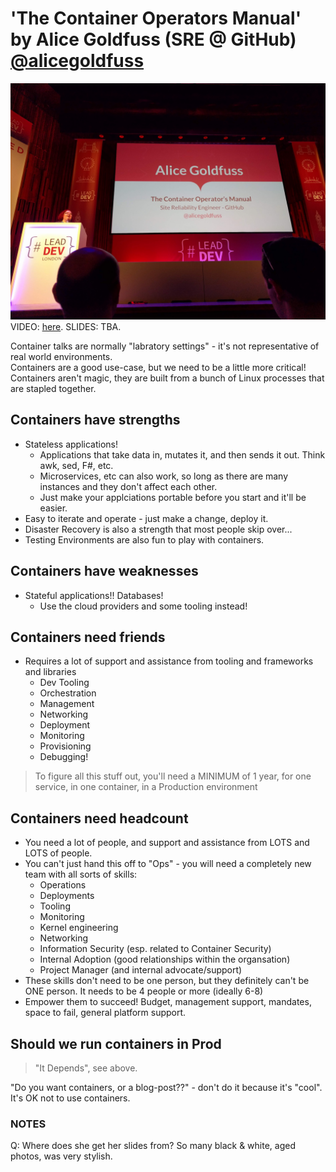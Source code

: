 # 'The Container Operators Manual' by Alice Goldfuss (SRE @ GitHub) [@alicegoldfuss](https://twitter.com/alicegoldfuss)

![Alice Goldfuss](img/01_AliceGoldfuss.jpg "Alice Goldfuss intro")
VIDEO: [here](https://www.youtube.com/watch?v=sJx_emIiABk&list=PLBzScQzZ83I_VX8zgmLqIfma_kJs3RRmu&index=18&t=0s). SLIDES: TBA.

Container talks are normally "labratory settings" - it's not representative of real world environments. \
Containers are a good use-case, but we need to be a little more critical! \
Containers aren't magic, they are built from a bunch of Linux processes that are stapled together.

## Containers have strengths

- Stateless applications!
  - Applications that take data in, mutates it, and then sends it out. Think awk, sed, F#, etc.
  - Microservices, etc can also work, so long as there are many instances and they don't affect each other.
  - Just make your applciations portable before you start and it'll be easier.
- Easy to iterate and operate - just make a change, deploy it.
- Disaster Recovery is also a strength that most people skip over...
- Testing Environments are also fun to play with containers.

## Containers have weaknesses

- Stateful applications!! Databases!
  - Use the cloud providers and some tooling instead!

## Containers need friends

- Requires a lot of support and assistance from tooling and frameworks and libraries
  - Dev Tooling
  - Orchestration
  - Management
  - Networking
  - Deployment
  - Monitoring
  - Provisioning
  - Debugging!

> To figure all this stuff out, you'll need a MINIMUM of 1 year, for one service, in one container, in a Production environment

## Containers need headcount

- You need a lot of people, and support and assistance from LOTS and LOTS of people.
- You can't just hand this off to "Ops" - you will need a completely new team with all sorts of skills:
  - Operations
  - Deployments
  - Tooling
  - Monitoring
  - Kernel engineering
  - Networking
  - Information Security (esp. related to Container Security)
  - Internal Adoption (good relationships within the organsation)
  - Project Manager (and internal advocate/support)
- These skills don't need to be one person, but they definitely can't be ONE person. It needs to be 4 people or more (ideally 6-8)
- Empower them to succeed! Budget, management support, mandates, space to fail, general platform support.

## Should we run containers in Prod

> "It Depends", see above.

"Do you want containers, or a blog-post??" - don't do it because it's "cool". It's OK not to use containers.

### NOTES

Q: Where does she get her slides from? So many black & white, aged photos, was very stylish.